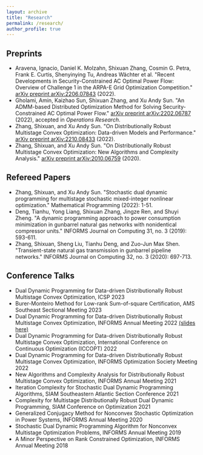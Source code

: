```yaml
---
layout: archive
title: "Research"
permalink: /research/
author_profile: true
---
```


## Preprints

* Aravena, Ignacio, Daniel K. Molzahn, Shixuan Zhang, Cosmin G. Petra, Frank E. Curtis, Shenyinying Tu, Andreas Wächter et al. "Recent Developments in Security-Constrained AC Optimal Power Flow: Overview of Challenge 1 in the ARPA-E Grid Optimization Competition." [arXiv preprint arXiv:2206.07843](https://arxiv.org/abs/2206.07843) (2022).
* Gholami, Amin, Kaizhao Sun, Shixuan Zhang, and Xu Andy Sun. "An ADMM-based Distributed Optimization Method for Solving Security-Constrained AC Optimal Power Flow." [arXiv preprint arXiv:2202.06787](https://arxiv.org/abs/2202.06787) (2022), accepted in *Operations Research*.
* Zhang, Shixuan, and Xu Andy Sun. "On Distributionally Robust Multistage Convex Optimization: Data-driven Models and Performance." [arXiv preprint arXiv:2210.08433](https://arxiv.org/abs/2210.08433) (2022).
* Zhang, Shixuan, and Xu Andy Sun. "On Distributionally Robust Multistage Convex Optimization: New Algorithms and Complexity Analysis." [arXiv preprint arXiv:2010.06759](https://arxiv.org/abs/2010.06759) (2020).

## Refereed Papers

* Zhang, Shixuan, and Xu Andy Sun. "Stochastic dual dynamic programming for multistage stochastic mixed-integer nonlinear optimization." Mathematical Programming (2022): 1-51.
* Deng, Tianhu, Yong Liang, Shixuan Zhang, Jingze Ren, and Shuyi Zheng. "A dynamic programming approach to power consumption minimization in gunbarrel natural gas networks with nonidentical compressor units." INFORMS Journal on Computing 31, no. 3 (2019): 593-611.
* Zhang, Shixuan, Sheng Liu, Tianhu Deng, and Zuo-Jun Max Shen. "Transient-state natural gas transmission in gunbarrel pipeline networks." INFORMS Journal on Computing 32, no. 3 (2020): 697-713.

## Conference Talks
* Dual Dynamic Programming for Data-driven Distributionally Robust Multistage Convex Optimization, ICSP 2023
* Burer-Monteiro Method for Low-rank Sum-of-square Certification, AMS Southeast Sectional Meeting 2023
* Dual Dynamic Programming for Data-driven Distributionally Robust Multistage Convex Optimization, INFORMS Annual Meeting 2022 [(slides here)](https://shixuan-zhang.github.io/files/INFORMS2022_shixuan.pdf)
* Dual Dynamic Programming for Data-driven Distributionally Robust Multistage Convex Optimization, International Conference on Continuous Optimization (ICCOPT) 2022
* Dual Dynamic Programming for Data-driven Distributionally Robust Multistage Convex Optimization, INFORMS Optimization Society Meeting 2022
* New Algorithms and Complexity Analysis for Distributionally Robust Multistage Convex Optimization, INFORMS Annual Meeting 2021
* Iteration Complexity for Stochastic Dual Dynamic Programming Algorithms, SIAM Southeastern Atlantic Section Conference 2021
* Complexity for Multistage Distributionally Robust Dual Dynamic Programming, SIAM Conference on Optimization 2021
* Generalized Conjugacy Method for Nonconvex Stochastic Optimization in Power Systems, INFORMS Annual Meeting 2020
* Stochastic Dual Dynamic Programming Algorithm for Nonconvex Multistage Optimization Problems, INFORMS Annual Meeting 2019
* A Minor Perspective on Rank Constrained Optimization, INFORMS Annual Meeting 2018

